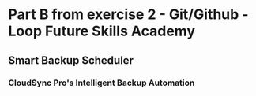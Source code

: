 # Part B from exercise 2 - Git/Github - Loop Future Skills Academy

## Smart Backup Scheduler
### CloudSync Pro's Intelligent Backup Automation
